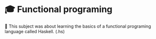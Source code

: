 # 🎓 Functional programing
📘 This subject was about learning the basics of a functional programing language called Haskell. (.hs)
